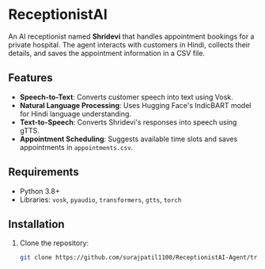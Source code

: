 # ReceptionistAI

An AI receptionist named **Shridevi** that handles appointment bookings for a private hospital. The agent interacts with customers in Hindi, collects their details, and saves the appointment information in a CSV file.

## Features
- **Speech-to-Text**: Converts customer speech into text using Vosk.
- **Natural Language Processing**: Uses Hugging Face's IndicBART model for Hindi language understanding.
- **Text-to-Speech**: Converts Shridevi's responses into speech using gTTS.
- **Appointment Scheduling**: Suggests available time slots and saves appointments in `appointments.csv`.

## Requirements
- Python 3.8+
- Libraries: `vosk`, `pyaudio`, `transformers`, `gtts`, `torch`

## Installation
1. Clone the repository:
   ```bash
   git clone https://github.com/surajpatil1100/ReceptionistAI-Agent/tree/main
